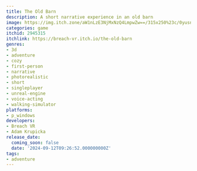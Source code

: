 ```yaml
---
title: The Old Barn
description: A short narrative experience in an old barn
image: https://img.itch.zone/aW1nLzE3NjMxNzQ4LmpwZw==/315x250%23c/0yusnB.jpg
categories: game
itchid: 2945315
itchlink: https://breach-vr.itch.io/the-old-barn
genres:
- 3d
- adventure
- cozy
- first-person
- narrative
- photorealistic
- short
- singleplayer
- unreal-engine
- voice-acting
- walking-simulator
platforms:
- p_windows
developers:
- Breach VR
- Adam Krupicka
release_date:
  coming_soon: false
  date: '2024-09-12T09:26:52.000000000Z'
tags:
- adventure
---
```

